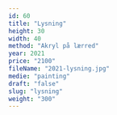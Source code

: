 ```yaml
---
id: 60
title: "Lysning"
height: 30
width: 40
method: "Akryl på lærred"
year: 2021
price: "2100"
fileName: "2021-lysning.jpg"
medie: "painting"
draft: "false"
slug: "lysning"
weight: "300"
---
```

